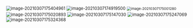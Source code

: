 <img src="https://gitee.com/njuxyf/PictureBed/raw/master/CS-Notes/image-20210307175404961.png" alt="image-20210307175404961" style="zoom:80%;" />

<img src="../../AppData/Roaming/Typora/typora-user-images/image-20210307174919500.png" alt="image-20210307174919500" style="zoom:80%;" />

<img src="https://gitee.com/njuxyf/PictureBed/raw/master/CS-Notes/image-20210307175001280.png" alt="image-20210307175001280" style="zoom:67%;" />

<img src="https://gitee.com/njuxyf/PictureBed/raw/master/CS-Notes/image-20210307175020893.png" alt="image-20210307175020893" style="zoom:80%;" />



<img src="https://gitee.com/njuxyf/PictureBed/raw/master/CS-Notes/image-20210307175147030.png" alt="image-20210307175147030" style="zoom:80%;" />



<img src="https://gitee.com/njuxyf/PictureBed/raw/master/CS-Notes/image-20210307175247069.png" alt="image-20210307175247069" style="zoom:80%;" />



<img src="https://gitee.com/njuxyf/PictureBed/raw/master/CS-Notes/image-20210307175324368.png" alt="image-20210307175324368" style="zoom:80%;" />